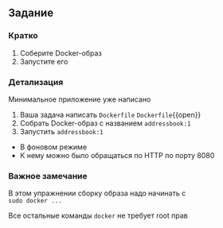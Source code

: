 ## Задание

### Кратко

1. Соберите Docker-образ
2. Запустите его

### Детализация

Минимальное приложение уже написано

1. Ваша задача написать `Dockerfile`
   `Dockerfile`{{open}}
2. Собрать Docker-образ с названием `addressbook:1`
3. Запустить `addressbook:1`

- В фоновом режиме
- К нему можно было обращаться по HTTP по порту 8080

### Важное замечание

В этом упражнении сборку образа надо начинать с \
`sudo docker ...`

Все остальные команды `docker` не требует root прав